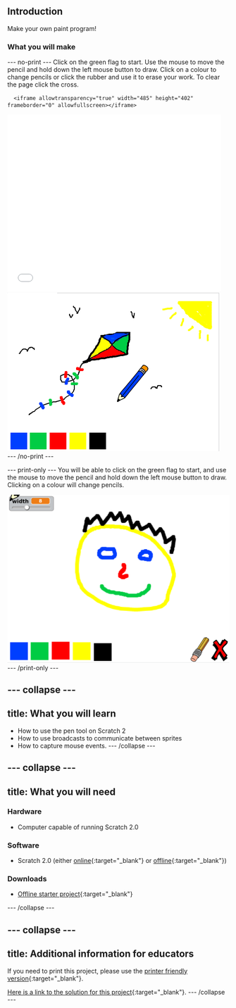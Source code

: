 ## Introduction

Make your own paint program!

### What you will make

--- no-print ---
Click on the green flag to start. Use the mouse to move the pencil and hold down the left mouse button to draw. Click on a colour to change pencils or click the rubber and use it to erase your work. To clear the page click the cross.

      <iframe allowtransparency="true" width="485" height="402"  frameborder="0" allowfullscreen></iframe>
    
<div class="scratch-preview">
  <iframe allowtransparency="true" width="485" height="402" src="//scratch.mit.edu/projects/embed/267243161/?autostart=false" frameborder="0"></iframe>
  <img src="images/paint-final.png">
</div>
--- /no-print ---

--- print-only ---
You will be able to click on the green flag to start, and use the mouse to move the pencil and hold down the left mouse button to draw. Clicking on a colour will change pencils.

![showcase](images/showcase.png)
--- /print-only ---

--- collapse ---
---
title: What you will learn
---
- How to use the pen tool on Scratch 2
- How to use broadcasts to communicate between sprites
- How to capture mouse events.
--- /collapse ---

--- collapse ---
---
title: What you will need
---

### Hardware
- Computer capable of running Scratch 2.0

### Software
+ Scratch 2.0 (either [online](http://rpf.io/scratchon){:target="_blank"} or [offline](http://rpf.io/scratchoff){:target="_blank"})

### Downloads
+ [Offline starter project](http://rpf.io/p/paint-box-go){:target="_blank"}

--- /collapse ---


--- collapse ---
---
title: Additional information for educators
---

If you need to print this project, please use the [printer friendly version](https://projects.raspberrypi.org/en/projects/paint-box/print){:target="_blank"}.

[Here is a link to the solution for this project](http://rpf.io/p/paint-box-get){:target="_blank"}.
--- /collapse ---

